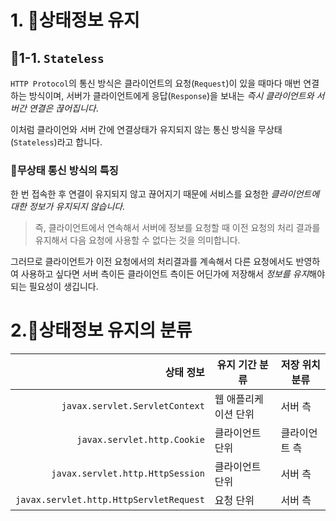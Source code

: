 # 1. 🫙상태정보 유지

## 🚩1-1. `Stateless`

`HTTP Protocol`의 통신 방식은 클라이언트의 요청(`Request`)이 있을 때마다 매번 연결하는 방식이며, 서버가 클라이언트에게 응답(`Response`)을 보내는 *즉시 클라이언트와 서버간 연결은 끊어집니다*.

이처럼 클라이언와 서버 간에 연결상태가 유지되지 않는 통신 방식을 무상태(`Stateless`)라고 합니다.

### 📌무상태 통신 방식의 특징

한 번 접속한 후 연결이 유지되지 않고 끊어지기 때문에 서비스를 요청한 *클라이언트에 대한 정보가 유지되지 않습니다.*

> 즉, 클라이언트에서 연속해서 서버에 정보를 요청할 때 이전 요청의 처리 결과를 유지해서 다음 요청에 사용할 수 없다는 것을 의미합니다.

그러므로 클라이언트가 이전 요청에서의 처리결과를 계속해서 다른 요청에서도 반영하여 사용하고 싶다면 서버 측이든 클라이언트 측이든 어딘가에 저장해서 *정보를 유지*해야 되는 필요성이 생깁니다.

# 2.🥏상태정보 유지의 분류

상태 정보| 유지 기간 분류| 저장 위치 분류|
---:|---|---
`javax.servlet.ServletContext`| 웹 애플리케이션 단위| 서버 측
`javax.servlet.http.Cookie`| 클라이언트 단위| 클라이언트 측
`javax.servlet.http.HttpSession`| 클라이언트 단위| 서버 측
`javax.servlet.http.HttpServletRequest`| 요청 단위| 서버 측